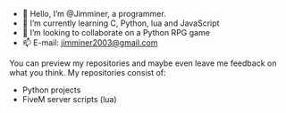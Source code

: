 - 👋 Hello, I’m @Jimminer, a programmer.
- 🌱 I’m currently learning C, Python, lua and JavaScript
- 💞️ I’m looking to collaborate on a Python RPG game
- 📫 E-mail: jimminer2003@gmail.com

You can preview my repositories and maybe even leave me feedback on what you think.
My repositories consist of: 
- Python projects
- FiveM server scripts (lua)
